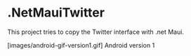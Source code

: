 # .NetMauiTwitter
This project tries to copy the Twitter interface with .net Maui.

[images/android-gif-version1.gif] Android version 1
